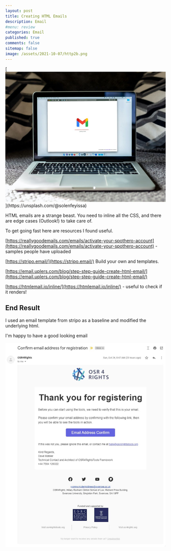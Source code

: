 ```yaml
---
layout: post
title: Creating HTML Emails 
description: Email
#menu: review
categories: Email 
published: true 
comments: false     
sitemap: false
image: /assets/2021-10-07/http2b.png
---
```


<!-- ## Introduction. -->

<!-- [![alt text](/assets/2021-08-04/local.jpg "local")](/assets/2021-08-04/local.jpg) -->
<!-- [![alt text](/assets/2021-10-22/email-cover.jpg "email"){:width="800px"}](/assets/2021-10-22/email-cover.jpg) -->
[![alt text](/assets/2021-10-22/email-cover.jpg "Thanks to Solen Feyissa on unsplash - https://unsplash.com/@solenfeyissa")](https://unsplash.com/@solenfeyissa)

HTML emails are a strange beast. You need to inline all the CSS, and there are edge cases (Outlook!) to take care of.

To get going fast here are resources I found useful.

[https://reallygoodemails.com/emails/activate-your-spothero-account](https://reallygoodemails.com/emails/activate-your-spothero-account) - samples people have uploaded

[https://stripo.email/](https://stripo.email/) Build your own and templates.

[https://email.uplers.com/blog/step-step-guide-create-html-email/](https://email.uplers.com/blog/step-step-guide-create-html-email/)


[https://htmlemail.io/inline/](https://htmlemail.io/inline/) - useful to check if it renders!

## End Result

I used an email template from stripo as a baseline and modified the underlying html.

I'm happy to have a good looking email

[![alt text](/assets/2021-10-22/email.jpg "email")](/assets/2021-10-22/email.jpg)